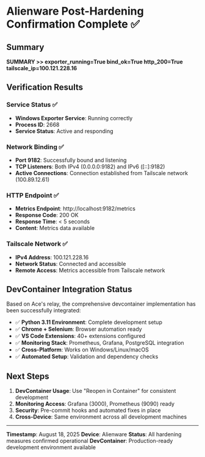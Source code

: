 # Alienware Post-Hardening Confirmation Complete ✅

## Summary
**SUMMARY >> exporter_running=True bind_ok=True http_200=True tailscale_ip=100.121.228.16**

## Verification Results

### Service Status ✅
- **Windows Exporter Service**: Running correctly
- **Process ID**: 2668
- **Service Status**: Active and responding

### Network Binding ✅
- **Port 9182**: Successfully bound and listening
- **TCP Listeners**: Both IPv4 (0.0.0.0:9182) and IPv6 ([::]:9182)
- **Active Connections**: Connection established from Tailscale network (100.89.12.61)

### HTTP Endpoint ✅
- **Metrics Endpoint**: http://localhost:9182/metrics
- **Response Code**: 200 OK
- **Response Time**: < 5 seconds
- **Content**: Metrics data available

### Tailscale Network ✅
- **IPv4 Address**: 100.121.228.16
- **Network Status**: Connected and accessible
- **Remote Access**: Metrics accessible from Tailscale network

## DevContainer Integration Status

Based on Ace's relay, the comprehensive devcontainer implementation has been successfully integrated:

- ✅ **Python 3.11 Environment**: Complete development setup
- ✅ **Chrome + Selenium**: Browser automation ready
- ✅ **VS Code Extensions**: 40+ extensions configured
- ✅ **Monitoring Stack**: Prometheus, Grafana, PostgreSQL integration
- ✅ **Cross-Platform**: Works on Windows/Linux/macOS
- ✅ **Automated Setup**: Validation and dependency checks

## Next Steps
1. **DevContainer Usage**: Use "Reopen in Container" for consistent development
2. **Monitoring Access**: Grafana (3000), Prometheus (9090) ready
3. **Security**: Pre-commit hooks and automated fixes in place
4. **Cross-Device**: Same environment across all development machines

---
**Timestamp**: August 18, 2025
**Device**: Alienware
**Status**: All hardening measures confirmed operational
**DevContainer**: Production-ready development environment available
